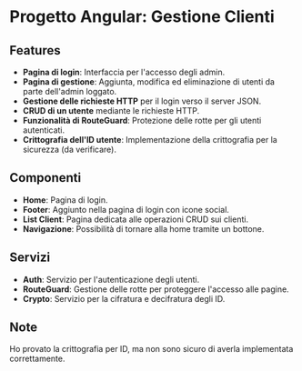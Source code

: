 # Progetto Angular: Gestione Clienti

## Features

- **Pagina di login**: Interfaccia per l'accesso degli admin.
- **Pagina di gestione**: Aggiunta, modifica ed eliminazione di utenti da parte dell'admin loggato.
- **Gestione delle richieste HTTP** per il login verso il server JSON.
- **CRUD di un utente** mediante le richieste HTTP.
- **Funzionalità di RouteGuard**: Protezione delle rotte per gli utenti autenticati.
- **Crittografia dell'ID utente**: Implementazione della crittografia per la sicurezza (da verificare).

## Componenti

- **Home**: Pagina di login.
- **Footer**: Aggiunto nella pagina di login con icone social.
- **List Client**: Pagina dedicata alle operazioni CRUD sui clienti.
- **Navigazione**: Possibilità di tornare alla home tramite un bottone.

## Servizi

- **Auth**: Servizio per l'autenticazione degli utenti.
- **RouteGuard**: Gestione delle rotte per proteggere l'accesso alle pagine.
- **Crypto**: Servizio per la cifratura e decifratura degli ID.

## Note

Ho provato la crittografia per ID, ma non sono sicuro di averla implementata correttamente.
